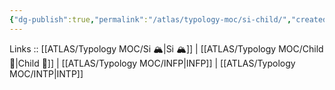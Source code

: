 ```yaml
---
{"dg-publish":true,"permalink":"/atlas/typology-moc/si-child/","created":"2023-01-05T15:02:10.743+01:00","updated":"2023-03-09T10:07:10.425+01:00"}
---
```


Links :: [[ATLAS/Typology MOC/Si 🏔️\|Si 🏔️]] | [[ATLAS/Typology MOC/Child 👼\|Child 👼]] | [[ATLAS/Typology MOC/INFP\|INFP]] | [[ATLAS/Typology MOC/INTP\|INTP]]